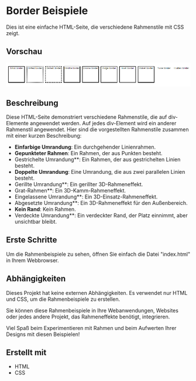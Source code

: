 # Border Beispiele

Dies ist eine einfache HTML-Seite, die verschiedene Rahmenstile mit CSS zeigt.

## Vorschau

![Border Beispiele Preview](preview.png)

## Beschreibung

Diese HTML-Seite demonstriert verschiedene Rahmenstile, die auf div-Elemente angewendet werden. Auf jedes div-Element wird ein anderer Rahmenstil angewendet. Hier sind die vorgestellten Rahmenstile zusammen mit einer kurzen Beschreibung:

- **Einfarbige Umrandung**: Ein durchgehender Linienrahmen.
- **Gepunkteter Rahmen**: Ein Rahmen, der aus Punkten besteht.
- Gestrichelte Umrandung**: Ein Rahmen, der aus gestrichelten Linien besteht.
- **Doppelte Umrandung**: Eine Umrandung, die aus zwei parallelen Linien besteht.
- Gerillte Umrandung**: Ein gerillter 3D-Rahmeneffekt.
- Grat-Rahmen**: Ein 3D-Kamm-Rahmeneffekt.
- Eingelassene Umrandung**: Ein 3D-Einsatz-Rahmeneffekt.
- Abgesetzte Umrandung**: Ein 3D-Rahmeneffekt für den Außenbereich.
- **Kein Rand**: Kein Rahmen.
- Verdeckte Umrandung**: Ein verdeckter Rand, der Platz einnimmt, aber unsichtbar bleibt.

## Erste Schritte

Um die Rahmenbeispiele zu sehen, öffnen Sie einfach die Datei "index.html" in Ihrem Webbrowser.

## Abhängigkeiten

Dieses Projekt hat keine externen Abhängigkeiten. Es verwendet nur HTML und CSS, um die Rahmenbeispiele zu erstellen.

Sie können diese Rahmenbeispiele in Ihre Webanwendungen, Websites oder jedes andere Projekt, das Rahmeneffekte benötigt, integrieren.

Viel Spaß beim Experimentieren mit Rahmen und beim Aufwerten Ihrer Designs mit diesen Beispielen!

## Erstellt mit

- HTML
- CSS
